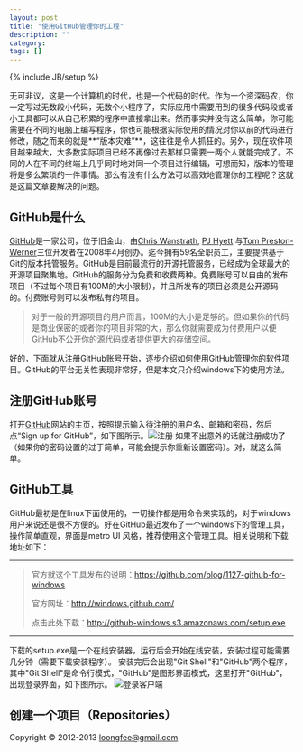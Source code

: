 ```yaml
---
layout: post
title: "使用GitHub管理你的工程"
description: ""
category: 
tags: []
---
```

{% include JB/setup %}


无可非议，这是一个计算机的时代，也是一个代码的时代。作为一个资深码农，你一定写过无数段小代码，无数个小程序了，实际应用中需要用到的很多代码段或者小工具都可以从自己积累的程序中直接拿出来。然而事实并没有这么简单，你可能需要在不同的电脑上编写程序，你也可能根据实际使用的情况对你以前的代码进行修改，随之而来的就是**“版本灾难”**，这往往是令人抓狂的。另外，现在软件项目越来越大，大多数实际项目已经不再像过去那样只需要一两个人就能完成了。不同的人在不同的终端上几乎同时地对同一个项目进行编辑，可想而知，版本的管理将是多么繁琐的一件事情。那么有没有什么方法可以高效地管理你的工程呢？这就是这篇文章要解决的问题。

## GitHub是什么

[GitHub](https://github.com/)是一家公司，位于旧金山，由[Chris Wanstrath](https://github.com/defunkt), [PJ Hyett](https://github.com/pjhyett) 与[Tom Preston-Werner](https://github.com/mojombo)三位开发者在2008年4月创办。迄今拥有59名全职员工，主要提供基于Git的版本托管服务。GitHub是目前最流行的开源托管服务，已经成为全球最大的开源项目聚集地。GitHub的服务分为免费和收费两种。免费账号可以自由的发布项目（不过每个项目有100M的大小限制），并且所发布的项目必须是公开源码的。付费账号则可以发布私有的项目。

> 对于一般的开源项目的用户而言，100M的大小是足够的。但如果你的代码是商业保密的或者你的项目非常的大，那么你就需要成为付费用户以便GitHub不公开你的源代码或者提供更大的存储空间。

好的，下面就从注册GitHub账号开始，逐步介绍如何使用GitHub管理你的软件项目。GitHub的平台无关性表现非常好，但是本文只介绍windows下的使用方法。

## 注册GitHub账号

打开[GitHub](https://github.com/)网站的主页，按照提示输入待注册的用户名、邮箱和密码，然后点“Sign up for GitHub”，如下图所示。![注册](http://loongfee.github.io/pic_upload/github/sign_up.png)
如果不出意外的话就注册成功了（如果你的密码设置的过于简单，可能会提示你重新设置密码）。对，就这么简单。

## GitHub工具

GitHub最初是在linux下面使用的，一切操作都是用命令来实现的，对于windows用户来说还是很不方便的。好在GitHub最近发布了一个windows下的管理工具，操作简单直观，界面是metro UI 风格，推荐使用这个管理工具。相关说明和下载地址如下：

---------------------------------------------------------------------------------
> 官方就这个工具发布的说明：<https://github.com/blog/1127-github-for-windows>
> 
> 官方网址：<http://windows.github.com/>
> 
> 点击此处下载：<http://github-windows.s3.amazonaws.com/setup.exe>

---------------------------------------------------------------------------------
下载的setup.exe是一个在线安装器，运行后会开始在线安装，安装过程可能需要几分钟（需要下载安装程序）。
安装完后会出现"Git Shell"和"GitHub"两个程序，其中"Git Shell"是命令行模式，"GitHub"是图形界面模式，这里打开"GitHub"，出现登录界面，如下图所示。
![登录客户端](http://loongfee.github.io/pic_upload/github/github_login.png)
## 创建一个项目（Repositories）


Copyright &copy;  2012-2013  <loongfee@gmail.com>